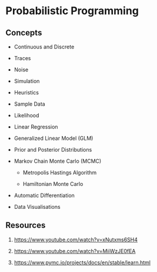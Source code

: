 # Probabilistic Programming

## Concepts

- Continuous and Discrete

- Traces

- Noise

- Simulation

- Heuristics

- Sample Data

- Likelihood

- Linear Regression

- Generalized Linear Model (GLM)

- Prior and Posterior Distributions

- Markov Chain Monte Carlo (MCMC)

  - Metropolis Hastings Algorithm

  - Hamiltonian Monte Carlo

- Automatic Differentiation

- Data Visualisations

## Resources

1. https://www.youtube.com/watch?v=xNutxms6SH4

2. https://www.youtube.com/watch?v=MiiWzJE0fEA

3. https://www.pymc.io/projects/docs/en/stable/learn.html

